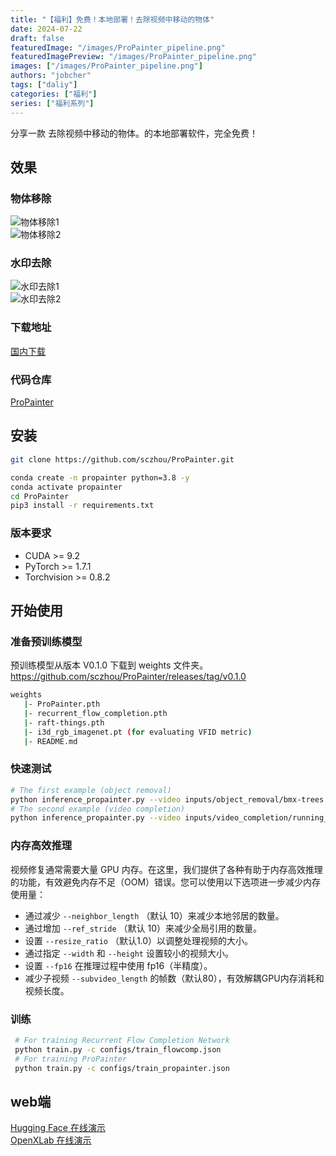 ```yaml
---
title: "【福利】免费！本地部署！去除视频中移动的物体"
date: 2024-07-22
draft: false
featuredImage: "/images/ProPainter_pipeline.png"
featuredImagePreview: "/images/ProPainter_pipeline.png"
images: ["/images/ProPainter_pipeline.png"]
authors: "jobcher"
tags: ["daliy"]
categories: ["福利"]
series: ["福利系列"]
---
```

分享一款 去除视频中移动的物体。的本地部署软件，完全免费！  
## 效果
### 物体移除
![物体移除1](/images/object_removal1.gif)  
![物体移除2](/images/object_removal2.gif)  
### 水印去除
![水印去除1](/images/video_completion1.gif)  
![水印去除2](/images/video_completion2.gif)  
### 下载地址
[国内下载](https://pan.baidu.com/s/1XkQhzCzTtzVfgQg5heQQrA?pwd=jo38)  
### 代码仓库
[ProPainter](https://github.com/sczhou/ProPainter)  
## 安装
```sh
git clone https://github.com/sczhou/ProPainter.git
```
```sh
conda create -n propainter python=3.8 -y
conda activate propainter
cd ProPainter
pip3 install -r requirements.txt
```
### 版本要求
- CUDA >= 9.2
- PyTorch >= 1.7.1
- Torchvision >= 0.8.2 
## 开始使用
### 准备预训练模型
预训练模型从版本 V0.1.0 下载到 weights 文件夹。  
https://github.com/sczhou/ProPainter/releases/tag/v0.1.0  
```sh
weights
   |- ProPainter.pth
   |- recurrent_flow_completion.pth
   |- raft-things.pth
   |- i3d_rgb_imagenet.pt (for evaluating VFID metric)
   |- README.md
```
### 快速测试
```sh
# The first example (object removal)
python inference_propainter.py --video inputs/object_removal/bmx-trees --mask inputs/object_removal/bmx-trees_mask 
# The second example (video completion)
python inference_propainter.py --video inputs/video_completion/running_car.mp4 --mask inputs/video_completion/mask_square.png --height 240 --width 432
```
### 内存高效推理
视频修复通常需要大量 GPU 内存。在这里，我们提供了各种有助于内存高效推理的功能，有效避免内存不足（OOM）错误。您可以使用以下选项进一步减少内存使用量：  
- 通过减少 `--neighbor_length` （默认 10）来减少本地邻居的数量。
- 通过增加 `--ref_stride` （默认 10）来减少全局引用的数量。
- 设置 `--resize_ratio` （默认1.0）以调整处理视频的大小。
- 通过指定 `--width` 和 `--height` 设置较小的视频大小。
- 设置 `--fp16` 在推理过程中使用 fp16（半精度）。
- 减少子视频 `--subvideo_length` 的帧数（默认80），有效解耦GPU内存消耗和视频长度。  
  
### 训练
```sh
 # For training Recurrent Flow Completion Network
 python train.py -c configs/train_flowcomp.json
 # For training ProPainter
 python train.py -c configs/train_propainter.json
 ```

## web端
[Hugging Face 在线演示](https://openxlab.org.cn/apps/detail/ShangchenZhou/ProPainter)  
[OpenXLab 在线演示](https://huggingface.co/spaces/sczhou/ProPainter)  